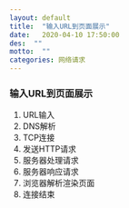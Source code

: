 ```yaml
---
layout: default
title:  "输入URL到页面展示"
date:   2020-04-10 17:50:00
des:  ""
motto:  ""
categories: 网络请求
---
```


### 输入URL到页面展示

1. URL输入
2. DNS解析
3. TCP连接
4. 发送HTTP请求
5. 服务器处理请求
6. 服务器响应请求
7. 浏览器解析渲染页面
8. 连接结束